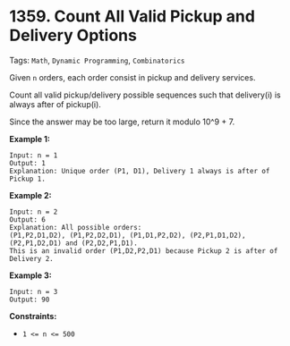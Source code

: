 # 1359. Count All Valid Pickup and Delivery Options

Tags: `Math`, `Dynamic Programming`, `Combinatorics`

Given `n` orders, each order consist in pickup and delivery services. 

Count all valid pickup/delivery possible sequences such that delivery(i) is always after of pickup(i). 

Since the answer may be too large, return it modulo 10^9 + 7.

**Example 1:**

```
Input: n = 1
Output: 1
Explanation: Unique order (P1, D1), Delivery 1 always is after of Pickup 1.
```

**Example 2:**

```
Input: n = 2
Output: 6
Explanation: All possible orders: 
(P1,P2,D1,D2), (P1,P2,D2,D1), (P1,D1,P2,D2), (P2,P1,D1,D2), (P2,P1,D2,D1) and (P2,D2,P1,D1).
This is an invalid order (P1,D2,P2,D1) because Pickup 2 is after of Delivery 2.
```

**Example 3:**

```
Input: n = 3
Output: 90
```

**Constraints:**

*   `1 <= n <= 500`